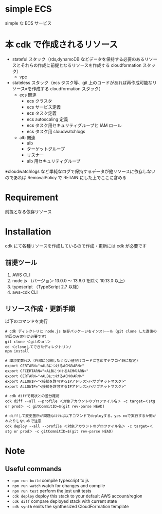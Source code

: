 # simple ECS

simple な ECS サービス

# 本 cdk で作成されるリソース

- stateful スタック（rds,dynamoDB などデータを保持する必要のあるリソースとそれらの作成に前提となるリソースを作成する cloudformation スタック）
  - vpc
- stateless スタック（ecs タスク等、git 上のコードがあれば再作成可能なリソース※を作成する cloudformation スタック）
  - ecs 関連
    - ecs クラスタ
    - ecs サービス定義
    - ecs タスク定義
    - ecs autoscaling 定義
    - ecs タスク用セキュリティグループと IAM ロール
    - ecs タスク用 cloudwatchlogs
  - alb 関連
    - alb
    - ターゲットグループ
    - リスナー
    - alb 用セキュリティグループ

※cloudwatchlogs など単純なログで保持するデータが他リソースに依存しないのであれば RemovalPolicy で RETAIN にした上でここに含める

# Requirement

前提となる依存リソース

# Installation

cdk にて各種リソースを作成しているので作成・更新には cdk が必要です

## 前提ツール

1. AWS CLI
2. node.js （バージョン 13.0.0 ～ 13.6.0 を除く 10.13.0 以上）
3. typescript （TypeScript 2.7 以降）
4. aws-cdk CLI

## リソース作成・更新手順

以下のコマンドを実行

```
# cdk ディレクトリに node.js 依存パッケージをインストール（git clone した直後の初回のみ実行が必要です）
git clone ＜gitのurl＞
cd ＜cloneしてできたディレクトリ＞/
npm install

# 環境変数代入（外部に公開したくない値だけコードに含めずデプロイ時に指定)
export CERTARN="<ALBにつけるACMのARN>"
export CFCERTARN="<ALBにつけるACMのARN>"
export CERTARN="<ALBにつけるACMのARN>"
export ALLOWIP="<接続を許可するIPアドレス>/<サブネットマスク>"
export ALLOWIP="<接続を許可するIPアドレス>/<サブネットマスク>"

# cdk diffで現状との差分確認
cdk diff --all --profile ＜対象アカウントのプロファイル名＞ -c target=＜stg or prod＞ -c gitCommitID=$(git rev-parse HEAD)

# diffして変更箇所が問題なければ以下コマンドでdeployする。yes noで実行するか聞かれたりしないので注意
cdk deploy --all --profile ＜対象アカウントのプロファイル名＞ -c target=＜stg or prod＞ -c gitCommitID=$(git rev-parse HEAD)
```

# Note

## Useful commands

- `npm run build` compile typescript to js
- `npm run watch` watch for changes and compile
- `npm run test` perform the jest unit tests
- `cdk deploy` deploy this stack to your default AWS account/region
- `cdk diff` compare deployed stack with current state
- `cdk synth` emits the synthesized CloudFormation template
